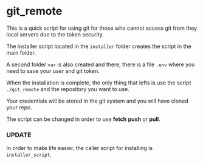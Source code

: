 # git_remote
This is a quick script for using git for those who cannot access git from they local servers due to the token security.

The installer script located in the ```installer``` folder creates the script in the main folder.

A second folder ```var``` is also created and there, there is a file ```.env``` where you need to save your user and git token.

When the installation is complete, the only thing that lefts is use the script ```./git_remote``` and the repository you want to use.

Your credentials will be stored in the git system and you will have cloned your repo. 

The script can be changed in order to use **fetch** **push** or **pull**.

<h3> UPDATE </h3>

In order to make life easier, the caller script for installing is ```installer_script```.
